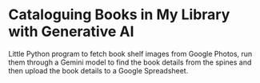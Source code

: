 # Cataloguing Books in My Library with Generative AI

Little Python program to fetch book shelf images from Google Photos, run them through a Gemini model to find the book details from the spines and then upload the book details to a Google Spreadsheet.